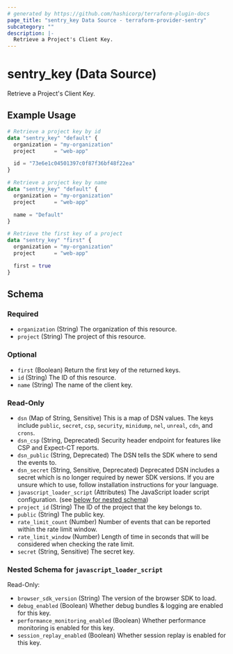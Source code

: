 ```yaml
---
# generated by https://github.com/hashicorp/terraform-plugin-docs
page_title: "sentry_key Data Source - terraform-provider-sentry"
subcategory: ""
description: |-
  Retrieve a Project's Client Key.
---
```


# sentry_key (Data Source)

Retrieve a Project's Client Key.

## Example Usage

```terraform
# Retrieve a project key by id
data "sentry_key" "default" {
  organization = "my-organization"
  project      = "web-app"

  id = "73e6e1c04501397c0f87f36bf48f22ea"
}

# Retrieve a project key by name
data "sentry_key" "default" {
  organization = "my-organization"
  project      = "web-app"

  name = "Default"
}

# Retrieve the first key of a project
data "sentry_key" "first" {
  organization = "my-organization"
  project      = "web-app"

  first = true
}
```

<!-- schema generated by tfplugindocs -->
## Schema

### Required

- `organization` (String) The organization of this resource.
- `project` (String) The project of this resource.

### Optional

- `first` (Boolean) Return the first key of the returned keys.
- `id` (String) The ID of this resource.
- `name` (String) The name of the client key.

### Read-Only

- `dsn` (Map of String, Sensitive) This is a map of DSN values. The keys include `public`, `secret`, `csp`, `security`, `minidump`, `nel`, `unreal`, `cdn`, and `crons`.
- `dsn_csp` (String, Deprecated) Security header endpoint for features like CSP and Expect-CT reports.
- `dsn_public` (String, Deprecated) The DSN tells the SDK where to send the events to.
- `dsn_secret` (String, Sensitive, Deprecated) Deprecated DSN includes a secret which is no longer required by newer SDK versions. If you are unsure which to use, follow installation instructions for your language.
- `javascript_loader_script` (Attributes) The JavaScript loader script configuration. (see [below for nested schema](#nestedatt--javascript_loader_script))
- `project_id` (String) The ID of the project that the key belongs to.
- `public` (String) The public key.
- `rate_limit_count` (Number) Number of events that can be reported within the rate limit window.
- `rate_limit_window` (Number) Length of time in seconds that will be considered when checking the rate limit.
- `secret` (String, Sensitive) The secret key.

<a id="nestedatt--javascript_loader_script"></a>
### Nested Schema for `javascript_loader_script`

Read-Only:

- `browser_sdk_version` (String) The version of the browser SDK to load.
- `debug_enabled` (Boolean) Whether debug bundles & logging are enabled for this key.
- `performance_monitoring_enabled` (Boolean) Whether performance monitoring is enabled for this key.
- `session_replay_enabled` (Boolean) Whether session replay is enabled for this key.
